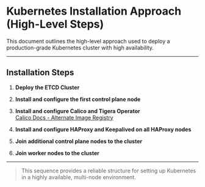 # Kubernetes Installation Approach (High-Level Steps)

This document outlines the high-level approach used to deploy a production-grade Kubernetes cluster with high availability.

---

##  Installation Steps

1. **Deploy the ETCD Cluster**

2. **Install and configure the first control plane node**

3. **Install and configure Calico and Tigera Operator**  
    [Calico Docs - Alternate Image Registry](https://docs.tigera.io/calico/latest/operations/image-options/alternate-registry)

4. **Install and configure HAProxy and Keepalived on all HAProxy nodes**

5. **Join additional control plane nodes to the cluster**

6. **Join worker nodes to the cluster**

---

> This sequence provides a reliable structure for setting up Kubernetes in a highly available, multi-node environment.
